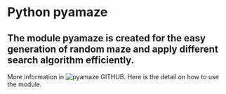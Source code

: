 # Python pyamaze
## The module **pyamaze** is created for the easy generation of random maze and apply different search algorithm efficiently. 

More information in ![pyamaze GITHUB](https://github.com/MAN1986/pyamaze). Here is the detail on how to use the module.